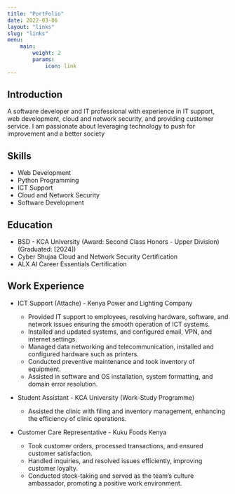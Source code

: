 ```yaml
---
title: "PortFolio"
date: 2022-03-06
layout: "links"
slug: "links"
menu:
    main:
        weight: 2
        params: 
            icon: link
---
```


## Introduction
A software developer and IT professional with experience in IT support, web development, cloud and network security, and providing customer service. I am passionate about leveraging technology to push for improvement and a better society

## Skills
- Web Development
- Python Programming
- ICT Support
- Cloud and Network Security
- Software Development

## Education
- BSD - KCA University (Award: Second Class Honors - Upper Division)(Graduated: [2024])
- Cyber Shujaa Cloud and Network Security Certification
- ALX AI Career Essentials Certification 

## Work Experience
- ICT Support (Attache) - Kenya Power and Lighting Company
  - Provided IT support to employees, resolving hardware, software, and network issues         ensuring the smooth operation of ICT systems.
  - Installed and updated systems, and configured email, VPN, and internet settings.
  - Managed data networking and telecommunication, installed and configured hardware such as printers.
  - Conducted preventive maintenance and took inventory of equipment.
  - Assisted in software and OS installation, system formatting, and domain error resolution.
    
- Student Assistant - KCA University (Work-Study Programme)
  - Assisted the clinic with filing and inventory management, enhancing the efficiency of clinic operations.

- Customer Care Representative - Kuku Foods Kenya
  - Took customer orders, processed transactions, and ensured customer satisfaction.
  - Handled inquiries, and resolved issues efficiently, improving customer loyalty.
  - Conducted stock-taking and served as the team’s culture ambassador, promoting a positive work environment.
